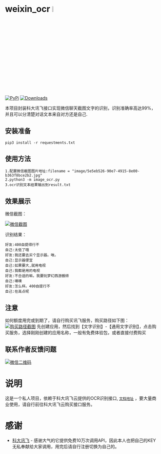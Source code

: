 # weixin_ocr <img src="https://github.com/acheong08/ChatGPT/blob/main/logo.png?raw=true" width="7%"></img>

[![PyPi](https://img.shields.io/pypi/v/revChatGPT.svg)](https://pypi.python.org/pypi/revChatGPT)
[![Downloads](https://static.pepy.tech/badge/revchatgpt)](https://pypi.python.org/pypi/revChatGPT)

本项目封装科大讯飞接口实现微信聊天截图文字的识别，识别准确率高达99%，并且可以分清楚对话文本来自对方还是自己.


## 安装准备
`pip3 install -r requestments.txt`


## 使用方法
```
1.配置微信截图图片地址:filename = "image/5e5eb526-90e7-4915-8e00-b363f8bce2b2.jpg"
2.python3 -m image_ocr.py
3.ocr识别文本结果输出到result.txt
```

## 效果展示
微信截图：

[![微信截图](https://i.postimg.cc/gjjyvmxm/5e5eb526-90e7-4915-8e00-b363f8bce2b2.jpg)](https://postimg.cc/LgdZSdkb)

识别结果：
```
好友:400自提得行不
自己:太低了哦
好友:我还要去买个显示器。唉。
自己:显示器便宜
自己:如果要大,就用电视
自己:我都是用的电视
好友:不合适的嘛。我要玩梦幻西游搬砖
自己:噢噢
好友:怎么样。400自提行不
自己:在高点呢
```

## 注意
如何额度用完或到期了，请自行购买讯飞服务，购买路径如下图：
[![购买路径截图](https://i.postimg.cc/tJyd6VPt/1741337654058.png)](https://postimg.cc/jwgJ02ML)
先创建应用，然后找到【文字识别】-【通用文字识别】，点击购买服务，选择刚刚创建的应用名称，一般有免费体验包，或者直接付费购买

## 联系作者反馈问题
[![微信二维码](https://i.postimg.cc/3J0TrGtJ/4aaa650a-febf-4d70-9059-b836b4478cf6.jpg)](https://postimg.cc/Mvw4dnkh)

# 说明

这是一个私人项目，依赖于科大讯飞云提供的OCR识别接口, [`文档地址`](https://www.xfyun.cn/doc/words/universal_character_recognition/API.html "科大讯飞云") ，要大量商业使用，请自行前往科大讯飞云购买接口服务。

# 感谢

- [科大讯飞](https://www.xfyun.cn/) - 感谢大气的它提供免费10万次调用API，因此本人也把自己的KEY无私奉献给大家调用，用完后请自行注册切换为自己的。
